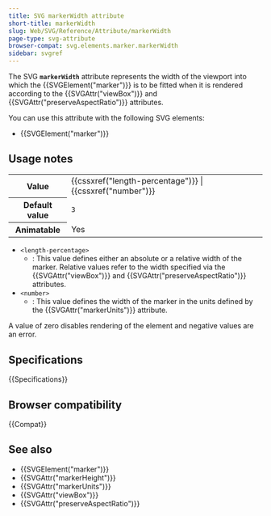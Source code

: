 ```yaml
---
title: SVG markerWidth attribute
short-title: markerWidth
slug: Web/SVG/Reference/Attribute/markerWidth
page-type: svg-attribute
browser-compat: svg.elements.marker.markerWidth
sidebar: svgref
---
```


The SVG **`markerWidth`** attribute represents the width of the viewport into which the {{SVGElement("marker")}} is to be fitted when it is rendered according to the {{SVGAttr("viewBox")}} and {{SVGAttr("preserveAspectRatio")}} attributes.

You can use this attribute with the following SVG elements:

- {{SVGElement("marker")}}

## Usage notes

<table class="properties">
  <tbody>
    <tr>
      <th scope="row">Value</th>
      <td>
        {{cssxref("length-percentage")}} |
        {{cssxref("number")}}
      </td>
    </tr>
    <tr>
      <th scope="row">Default value</th>
      <td><code>3</code></td>
    </tr>
    <tr>
      <th scope="row">Animatable</th>
      <td>Yes</td>
    </tr>
  </tbody>
</table>

- `<length-percentage>`
  - : This value defines either an absolute or a relative width of the marker.
    Relative values refer to the width specified via the {{SVGAttr("viewBox")}} and {{SVGAttr("preserveAspectRatio")}} attributes.
- `<number>`
  - : This value defines the width of the marker in the units defined by the {{SVGAttr("markerUnits")}} attribute.

A value of zero disables rendering of the element and negative values are an error.

## Specifications

{{Specifications}}

## Browser compatibility

{{Compat}}

## See also

- {{SVGElement("marker")}}
- {{SVGAttr("markerHeight")}}
- {{SVGAttr("markerUnits")}}
- {{SVGAttr("viewBox")}}
- {{SVGAttr("preserveAspectRatio")}}
